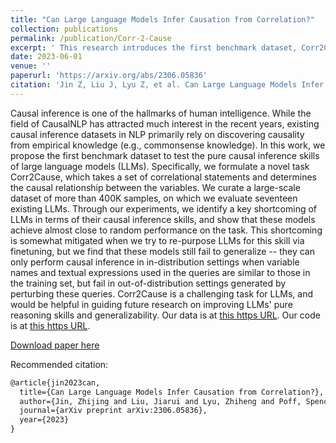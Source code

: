 ```yaml
---
title: "Can Large Language Models Infer Causation from Correlation?"
collection: publications
permalink: /publication/Corr-2-Cause
excerpt: ' This research introduces the first benchmark dataset, Corr2Cause, to test large language models' (LLMs) pure causal inference skills.'
date: 2023-06-01
venue: ''
paperurl: 'https://arxiv.org/abs/2306.05836'
citation: 'Jin Z, Liu J, Lyu Z, et al. Can Large Language Models Infer Causation from Correlation?[J]. arXiv preprint arXiv:2306.05836, 2023.'
---
```

Causal inference is one of the hallmarks of human intelligence. While the field of CausalNLP has attracted much interest in the recent years, existing causal inference datasets in NLP primarily rely on discovering causality from empirical knowledge (e.g., commonsense knowledge). In this work, we propose the first benchmark dataset to test the pure causal inference skills of large language models (LLMs). Specifically, we formulate a novel task Corr2Cause, which takes a set of correlational statements and determines the causal relationship between the variables. We curate a large-scale dataset of more than 400K samples, on which we evaluate seventeen existing LLMs. Through our experiments, we identify a key shortcoming of LLMs in terms of their causal inference skills, and show that these models achieve almost close to random performance on the task. This shortcoming is somewhat mitigated when we try to re-purpose LLMs for this skill via finetuning, but we find that these models still fail to generalize -- they can only perform causal inference in in-distribution settings when variable names and textual expressions used in the queries are similar to those in the training set, but fail in out-of-distribution settings generated by perturbing these queries. Corr2Cause is a challenging task for LLMs, and would be helpful in guiding future research on improving LLMs' pure reasoning skills and generalizability. Our data is at [this https URL](https://huggingface.co/datasets/causalnlp/corr2cause). Our code is at [this https URL](https://github.com/causalNLP/corr2cause).

[Download paper here](https://arxiv.org/abs/2306.05836)

Recommended citation:

```tex
@article{jin2023can,
  title={Can Large Language Models Infer Causation from Correlation?},
  author={Jin, Zhijing and Liu, Jiarui and Lyu, Zhiheng and Poff, Spencer and Sachan, Mrinmaya and Mihalcea, Rada and Diab, Mona and Sch{\"o}lkopf, Bernhard},
  journal={arXiv preprint arXiv:2306.05836},
  year={2023}
}

```


